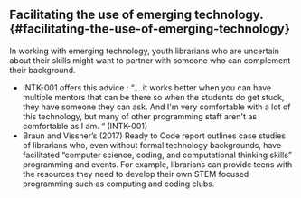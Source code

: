 ## Facilitating the use of emerging technology. {#facilitating-the-use-of-emerging-technology}

In working with emerging technology, youth librarians who are uncertain about their skills might want to partner with someone who can complement their background.

*   INTK-001 offers this advice : “….it works better when you can have multiple mentors that can be there so when the students do get stuck, they have someone they can ask. And I&#039;m very comfortable with a lot of this technology, but many of other programming staff aren&#039;t as comfortable as I am. “ (INTK-001)
*   Braun and Vissner’s (2017) Ready to Code report outlines case studies of librarians who, even without formal technology backgrounds, have facilitated “computer science, coding, and computational thinking skills” programming and events. For example, librarians can provide teens with the resources they need to develop their own STEM focused programming such as computing and coding clubs.